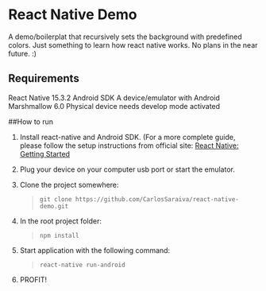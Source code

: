 # React Native Demo

A demo/boilerplat that recursively sets the background with predefined colors. 
Just something to learn how react native works. No plans in the near future. :)

## Requirements
React Native 15.3.2
Android SDK
A device/emulator with Android Marshmallow 6.0
Physical device needs develop mode activated
 
##How to run
1. Install react-native and Android SDK.
(For a more complete guide, please follow the setup instructions from official site: [React Native: Getting Started](https://facebook.github.io/react-native/docs/getting-started.html)

2. Plug your device on your computer usb port or start the emulator.

3. Clone the project somewhere: 
    >`git clone https://github.com/CarlosSaraiva/react-native-demo.git`

4. In the root project folder: 
    >`npm install`

5. Start application with the following command: 
    >`react-native run-android`

6. PROFIT!
